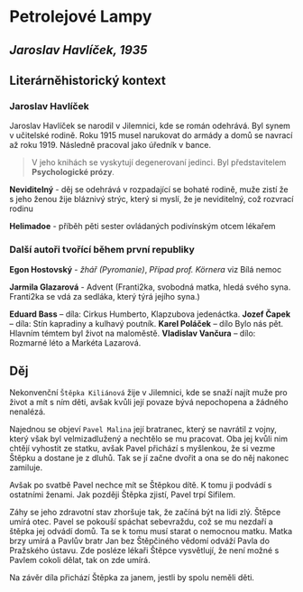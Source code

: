 # Petrolejové Lampy
## _Jaroslav Havlíček, 1935_

## Literárněhistorický kontext

### Jaroslav Havlíček 

Jaroslav Havlíček se narodil v Jilemnici, kde se román odehrává. Byl synem v učitelské rodině. Roku 1915 musel narukovat do armády a domů se navrací až roku 1919. Následně pracoval jako úředník v bance. 

> V jeho knihách se vyskytují degenerovaní jedinci. Byl představitelem __Psychologické prózy__.

__Neviditelný__ - děj se odehrává v rozpadající se bohaté rodině, muže zistí že s jeho ženou žije bláznivý strýc, který si myslí, že je neviditelný, což rozvrací rodinu

__Helimadoe__ - příběh pěti sester ovládaných podivínským otcem lékařem

### Další autoři tvořící během první republiky

__Egon Hostovský__ - _žhář (Pyromanie)_, _Případ prof. Körnera_
viz Bílá nemoc

__Jarmila Glazarová__ - Advent (Franti2ka, svobodná matka, hledá svého syna. Franti2ka se vdá za sedláka, který týrá jejího syna.)


__Eduard Bass__ – díla: Cirkus Humberto,
Klapzubova jedenáctka.
__Jozef Čapek__ – díla: Stín kapradiny a kulhavý
poutník.
__Karel Poláček__ – dílo Bylo nás pět. Hlavním
témtem byl život na maloměstě.
__Vladislav Vančura__ – dílo: Rozmarné léto a
Markéta Lazarová.

## Děj

Nekonvenční `Štěpka Kiliánová` žije v Jilemnici, kde se snaží najít muže pro život a mít s ním děti, avšak kvůli její povaze bývá nepochopena a žádného nenalézá. 

Najednou se objeví `Pavel Malina` její bratranec, který se navrátil z vojny, který však byl velmizadlužený a nechtělo se mu pracovat. Oba jej kvůli nim chtějí vyhostit ze statku, avšak Pavel přichází s myšlenkou, že si vezme Štěpku a dostane je z dluhů. Tak se jí začne dvořit a ona se do něj nakonec zamiluje.

Avšak po svatbě Pavel nechce mít se Štěpkou dítě. K tomu ji podvádí s ostatními ženami. Jak později Štěpka zjistí, Pavel trpí Sifilem. 

Záhy se jeho zdravotní stav zhoršuje tak, že začíná být na lidi zlý. Štěpce umírá otec. Pavel se pokouší spáchat sebevraždu, což se mu nezdaří a štěpka jej odvádí domů. Ta se k tomu musí starat o nemocnou matku. Matka brzy umírá a Pavlův bratr Jan bez Štěpčiného vědomí odváží Pavla do Pražského ústavu. Zde posléze lékaři Štěpce vysvětlují, že není možné s Pavlem cokoli dělat, tak on zde umírá.

Na závěr díla přichází Štěpka za janem, jestli by spolu neměli děti.